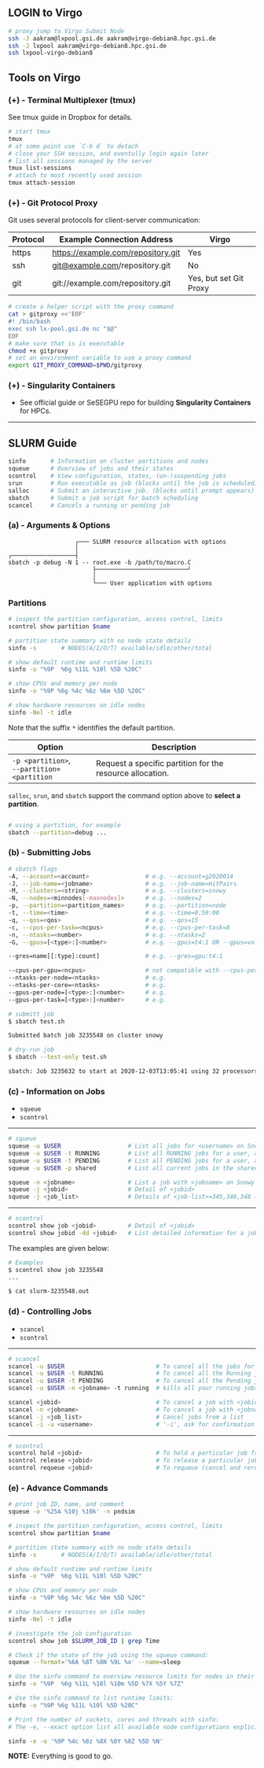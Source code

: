 
## LOGIN to Virgo

```bash
# proxy jump to Virgo Submit Node
ssh -J aakram@lxpool.gsi.de aakram@virgo-debian8.hpc.gsi.de
ssh -J lxpool aakram@virgo-debian8.hpc.gsi.de
ssh lxpool-virgo-debian8
```

## Tools on Virgo

### (+) - Terminal Multiplexer (tmux)

See tmux guide in Dropbox for details. 

```bash
# start tmux
tmux
# at some point use `C-b d` to detach
# close your SSH session, and eventully login again later
# list all sessions managed by the server
tmux list-sessions
# attach to most recently used session
tmux attach-session
```

### (+) - Git Protocol Proxy

Git uses several protocols for client-server communication:

| Protocol    | Example Connection Address            | Virgo |
| ----------- | -----------                           |------ |
| https       | https://example.com/repository.git    | Yes   |
| ssh         | git@example.com/repository.git        | No    |
| git         | git://example.com/repository.git      | Yes, but set Git Proxy|

```bash
# create a helper script with the proxy command
cat > gitproxy <<'EOF'
#! /bin/bash
exec ssh lx-pool.gsi.de nc "$@"
EOF
# make sure that is is executable
chmod +x gitproxy
# set an environment variable to use a proxy command
export GIT_PROXY_COMMAND=$PWD/gitproxy
```

### (+) - Singularity Containers

- See official guide or SeSEGPU repo for building **Singularity Containers** for HPCs.



----




## SLURM Guide

```bash
sinfo       # Information on cluster partitions and nodes
squeue      # Overview of jobs and their states
scontrol    # View configuration, states, (un-)suspending jobs
srun        # Run executable as job (blocks until the job is scheduled)
salloc      # Submit an interactive job. (blocks until prompt appears)
sbatch      # Submit a job script for batch scheduling
scancel     # Cancels a running or pending job
```

### (a) - Arguments & Options
```
                   ┌─── SLURM resource allocation with options
                   │
┌──────────────────┤
sbatch -p debug -N 1 -- root.exe -b /path/to/macro.C
                        ├──────────────────────────┘
                        │
                        └─── User application with options
```


### Partitions

```bash
# inspect the partition configuration, access control, limits
scontrol show partition $name

# partition state summary with no node state details
sinfo -s       # NODES(A/I/O/T) available/idle/other/total

# show default runtime and runtime limits
sinfo -o "%9P  %6g %11L %10l %5D %20C"

# show CPUs and memory per node
sinfo -o "%9P %6g %4c %6z %6m %5D %20C"

# show hardware resources on idle nodes
sinfo -Nel -t idle
```

Note that the suffix `*` identifies the default partition.

Option                                          | Description
------------------------------------------------|-------------------
`-p <partition>`,<br/> `--partition=<partition` | Request a specific partition for the resource allocation.

`salloc`, `srun`, and `sbatch` support the command option above to **select a
partition**.

```bash

# using a partition, for example
sbatch --partition=debug ...
```

### (b) - Submitting Jobs

```bash
# sbatch flags
-A, --account=<account>                # e.g. --account=g2020014
-J, --job-name=<jobname>               # e.g. --job-name=HitPairs
-M, --clusters=<string>                # e.g. --clusters=snowy
-N, --nodes=<minnodes[-maxnodes]>      # e.g. --nodes=2
-p, --partition=<partition_names>      # e.g. --partition=node
-t, --time=<time>                      # e.g. --time=0:59:00 
-q, --qos=<qos>                        # e.g. --qos=15
-c, --cpus-per-task=<ncpus>            # e.g. --cpus-per-task=8
-n, --ntasks=<number>                  # e.g. --ntasks=2
-G, --gpus=[<type>:]<number>           # e.g. --gpus=t4:1 OR --gpus=volta:3,kepler:1 (comma separated list)

--gres=name[[:type]:count]             # e.g. --gres=gpu:t4:1

--cpus-per-gpu=<ncpus>                 # not compatible with --cpus-per-task
--ntasks-per-node=<ntasks>             # e.g. 
--ntasks-per-core=<ntasks>             # e.g.	
--gpus-per-node=[<type>:]<number>      # e.g.
--gpus-per-task=[<type>:]<number>      # e.g.
```


```bash
# submitt job
$ sbatch test.sh

Submitted batch job 3235548 on cluster snowy

# dry-run job
$ sbatch --test-only test.sh

sbatch: Job 3235632 to start at 2020-12-03T13:05:41 using 32 processors on nodes s[152,162] in partition node
```


### (c) - Information on Jobs

- `squeue`
- `scontrol`

---
```bash
# squeue
squeue -u $USER                   # List all jobs for <username> on Snowy cluster
squeue -u $USER -t RUNNING        # List all RUNNING jobs for a user, add -M snowy if needed
squeue -u $USER -t PENDING        # List all PENDING jobs for a user, add -M snowy if needed
squeue -u $USER -p shared         # List all current jobs in the shared partition for a user:

squeue -n <jobname>               # List a job with <jobname> on Snowy cluster
squeue -j <jobid>                 # Detail of <jobid>
squeue -j <job_list>              # Details of <job-list>=345,346,348 (comma separated list)
```
----
```bash
# scontrol
scontrol show job <jobid>         # Detail of <jobid>
scontrol show jobid -dd <jobid>   # List detailed information for a job 
```

The examples are given below:

```bash
# Examples
$ scontrol show job 3235548
... 

$ cat slurm-3235548.out
```

### (d) - Controlling Jobs

- `scancel`
- `scontrol`

---
```bash
# scancel
scancel -u $USER			              # To cancel all the jobs for a user
scancel -u $USER -t RUNNING               # To cancel all the Running jobs for a user
scancel -u $USER -t PENDING               # To cancel all the Pending jobs for a user
scancel -u $USER -n <jobname> -t running  # kills all your running jobs that are named 'firsttest'

scancel <jobid>					          # To cancel a job with <jobid>
scancel -n <jobname>                      # To cancel a job with <jobname> (-n, --name)
scancel -j <job_list>                     # Cancel jobs from a list
scancel -i -u <username>                  # '-i', ask for confirmation
```
___
```bash
# scontrol
scontrol hold <jobid>                     # To hold a particular job from being scheduled:
scontrol release <jobid>                  # To release a particular job to be scheduled:
scontrol requeue <jobid>                  # To requeue (cancel and rerun) a particular job:
```

### (e) - Advance Commands

```bash
# print job ID, name, and comment
squeue -o '%25A %10j %10k' -n pndsim

# inspect the partition configuration, access control, limits
scontrol show partition $name

# partition state summary with no node state details
sinfo -s       # NODES(A/I/O/T) available/idle/other/total

# show default runtime and runtime limits
sinfo -o "%9P  %6g %11L %10l %5D %20C"

# show CPUs and memory per node
sinfo -o "%9P %6g %4c %6z %6m %5D %20C"

# show hardware resources on idle nodes
sinfo -Nel -t idle

# investigate the job configuration
scontrol show job $SLURM_JOB_ID | grep Time

# Check if the state of the job using the squeue command:
squeue --format='%6A %8T %8N %9L %o' --name=sleep

# Use the sinfo command to overview resource limits for nodes in their corresponding Partitions:
sinfo -o "%9P  %6g %11L %10l %10m %5D %7X %5Y %7Z"

# Use the sinfo command to list runtime limits:
sinfo -o "%9P %6g %11L %10l %5D %20C"

# Print the number of sockets, cores and threads with sinfo:
# The -e, --exact option list all available node configurations explicilty.

sinfo -e -o '%9P %4c %8z %8X %8Y %8Z %5D %N'

```

**NOTE:** Everything is good to go.